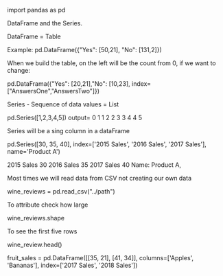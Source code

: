 import pandas as pd

DataFrame and the Series.

DataFrame = Table

Example: pd.DataFrame({"Yes": [50,21], "No": [131,2]})

When we build the table, on the left will be the count from 0, if we want to change:

pd.DataFrama({"Yes": [20,21],"No": [10,23], index=["AnswersOne","AnswersTwo"]})


Series - Sequence of data values = List

pd.Series([1,2,3,4,5])
output= 
0    1
1    2
2    3
3    4
4    5

Series will be a sing column in a dataFrame

pd.Series([30, 35, 40], index=['2015 Sales', '2016 Sales', '2017 Sales'], name='Product A')

2015 Sales    30
2016 Sales    35
2017 Sales    40
Name: Product A,


Most times we will read data from CSV not creating our own data

wine_reviews = pd.read_csv("../path")

To attribute check how large 

wine_reviews.shape

To see the first five rows

wine_review.head()


fruit_sales = pd.DataFrame([[35, 21], [41, 34]], columns=['Apples', 'Bananas'],
                index=['2017 Sales', '2018 Sales'])